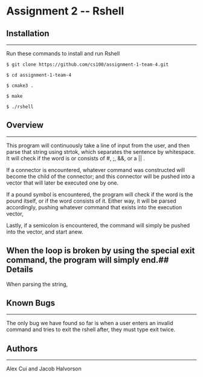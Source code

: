 # Assignment 2 -- Rshell

## Installation
------------

Run these commands to install and run Rshell
```Install Process
$ git clone https://github.com/cs100/assignment-1-team-4.git

$ cd assignment-1-team-4

$ cmake3 .

$ make

$ ./rshell
```

## Overview
------------

This program will continuously take a line of input from the user, and then parse that string using strtok, which separates the sentence by whitespace.  It will check if the word is or consists of #, ;, &&, or a || . 

If a connector is encountered, whatever command was constructed will become the child of the connector; and this connector will be pushed into a vector that will later be executed one by one.

If a pound symbol is encountered, the program will check if the word is the pound itself, or if the word consists of it. Either way, it will be parsed accordingly, pushing whatever command that exists into the execution vector,

Lastly, if a semicolon is encountered, the command will simply be pushed into the vector, and start anew.


When the loop is broken by using the special exit command, the program will simply end.## Details
------------

When parsing the string,


## Known Bugs
------------

The only bug we have found so far is when a user enters an invalid command and tries to exit the rshell after, they must type exit twice.

## Authors
------------

Alex Cui and Jacob Halvorson
